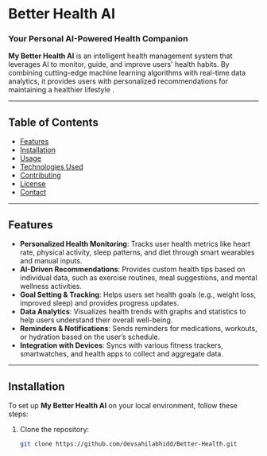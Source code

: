 # Better Health AI

### Your Personal AI-Powered Health Companion

**My Better Health AI** is an intelligent health management system that leverages AI to monitor, guide, and improve users' health habits. By combining cutting-edge machine learning algorithms with real-time data analytics, it provides users with personalized recommendations for maintaining a healthier lifestyle .


---

## Table of Contents

- [Features](#features)
- [Installation](#installation)
- [Usage](#usage)
- [Technologies Used](#technologies-used)
- [Contributing](#contributing)
- [License](#license)
- [Contact](#contact)

---

## Features

- **Personalized Health Monitoring**: Tracks user health metrics like heart rate, physical activity, sleep patterns, and diet through smart wearables and manual inputs.
- **AI-Driven Recommendations**: Provides custom health tips based on individual data, such as exercise routines, meal suggestions, and mental wellness activities.
- **Goal Setting & Tracking**: Helps users set health goals (e.g., weight loss, improved sleep) and provides progress updates.
- **Data Analytics**: Visualizes health trends with graphs and statistics to help users understand their overall well-being.
- **Reminders & Notifications**: Sends reminders for medications, workouts, or hydration based on the user’s schedule.
- **Integration with Devices**: Syncs with various fitness trackers, smartwatches, and health apps to collect and aggregate data.

---

## Installation

To set up **My Better Health AI** on your local environment, follow these steps:

1. Clone the repository:
   ```bash
   git clone https://github.com/devsahilabhidd/Better-Health.git
